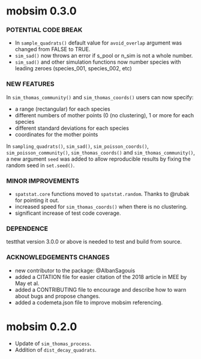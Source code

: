 mobsim 0.3.0
================================================================================

### POTENTIAL CODE BREAK
* In `sample_quadrats()` default value for `avoid_overlap` argument was changed from FALSE to TRUE.
* `sim_sad()` now throws an error if s_pool or n_sim is not a whole number.
* `sim_sad()` and other simulation functions now number species with leading zeroes (species_001, species_002, etc)

### NEW FEATURES
In `sim_thomas_community()` and `sim_thomas_coords()` users can now specify:
* a range (rectangular) for each species
* different numbers of mother points (0 (no clustering), 1 or more for each species
* different standard deviations for each species
* coordinates for the mother points  

In `sampling_quadrats()`, `sim_sad()`, `sim_poisson_coords()`, `sim_poisson_community()`,
`sim_thomas_coords()` and `sim_thomas_community()`, a new argument `seed` was added to
allow reproducible results by fixing the random seed in `set.seed()`.

### MINOR IMPROVEMENTS
* `spatstat.core` functions moved to `spatstat.random`. Thanks to @rubak for pointing it out.
* increased speed for `sim_thomas_coords()` when there is no clustering.
* significant increase of test code coverage.

### DEPENDENCE
testthat version 3.0.0 or above is needed to test and build from source.

### ACKNOWLEDGEMENTS CHANGES
* new contributor to the package: @AlbanSagouis
* added a CITATION file for easier citation of the 2018 article in MEE by May et al.
* added a CONTRIBUTING file to encourage and describe how to warn about bugs and
propose changes.
* added a codemeta.json file to improve mobsim referencing.

mobsim 0.2.0
================================================================================

* Update of `sim_thomas_process`.
* Addition of `dist_decay_quadrats`.
